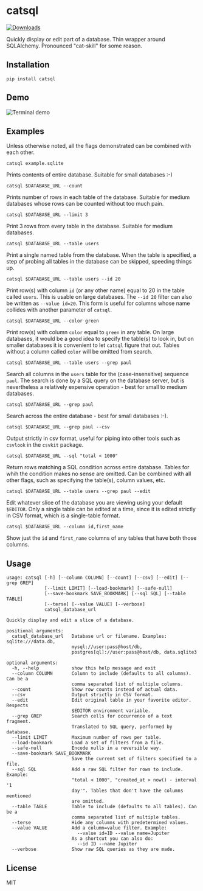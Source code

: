 catsql
======
[![Downloads](https://img.shields.io/pypi/dm/catsql.svg)](https://pypi.python.org/pypi/catsql)

Quickly display or edit part of a database.  Thin wrapper around SQLAlchemy.
Pronounced "cat-skill" for some reason.

Installation
------------

`pip install catsql`

Demo
----

![Terminal demo](https://cloud.githubusercontent.com/assets/118367/13240849/048e2834-d9b4-11e5-9510-7812f2fc1b71.gif)

Examples
--------

Unless otherwise noted, all the flags demonstrated can be combined with
each other.

`catsql example.sqlite`

Prints contents of entire database.  Suitable for small databases :-)

`catsql $DATABASE_URL --count`

Prints number of rows in each table of the database.  Suitable for medium
databases whose rows can be counted without too much pain.

`catsql $DATABASE_URL --limit 3`

Print 3 rows from every table in the database.  Suitable for medium
databases.

`catsql $DATABASE_URL --table users`

Print a single named table from the database.  When the table is specified,
a step of probing all tables in the database can be skipped, speeding things
up.

`catsql $DATABASE_URL --table users --id 20`

Print row(s) with column `id` (or any other name) equal to 20 in the
table called `users`. This is usable on large databases.  The `--id
20` filter can also be written as `--value id=20`. This form is useful
for columns whose name collides with another parameter of `catsql`.

`catsql $DATABASE_URL --color green`

Print row(s) with column `color` equal to `green` in any table.
On large databases, it would be a good idea to specify the table(s) to
look in, but on smaller databases it is convenient to let `catsql`
figure that out.  Tables without a column called `color` will be
omitted from search.

`catsql $DATABASE_URL --table users --grep paul`

Search all columns in the `users` table for the (case-insensitive)
sequence `paul`.  The search is done by a SQL query on the database
server, but is nevertheless a relatively expensive operation - best for
small to medium databases.

`catsql $DATABASE_URL --grep paul`

Search across the entire database - best for small databases :-).

`catsql $DATABASE_URL --grep paul --csv`

Output strictly in csv format, useful for piping into other tools
such as `csvlook` in the `csvkit` package.

`catsql $DATABASE_URL --sql "total < 1000"`

Return rows matching a SQL condition across entire database.  Tables for
whih the condition makes no sense are omitted.  Can be combined with
all other flags, such as specifying the table(s), column values, etc.

`catsql $DATABASE_URL --table users --grep paul --edit`

Edit whatever slice of the database you are viewing using your default
`$EDITOR`.  Only a single table can be edited at a time, since it is
edited strictly in CSV format, which is a single-table format.

`catsql $DATABASE_URL --column id,first_name`

Show just the `id` and `first_name` columns of any tables that have both
those columns.

Usage
-----

```
usage: catsql [-h] [--column COLUMN] [--count] [--csv] [--edit] [--grep GREP]
              [--limit LIMIT] [--load-bookmark] [--safe-null]
              [--save-bookmark SAVE_BOOKMARK] [--sql SQL] [--table TABLE]
              [--terse] [--value VALUE] [--verbose]
              catsql_database_url

Quickly display and edit a slice of a database.

positional arguments:
  catsql_database_url   Database url or filename. Examples: sqlite:///data.db,
                        mysql://user:pass@host/db,
                        postgres[ql]://user:pass@host/db, data.sqlite3

optional arguments:
  -h, --help            show this help message and exit
  --column COLUMN       Column to include (defaults to all columns). Can be a
                        comma separated list of multiple columns.
  --count               Show row counts instead of actual data.
  --csv                 Output strictly in CSV format.
  --edit                Edit original table in your favorite editor. Respects
                        $EDITOR environment variable.
  --grep GREP           Search cells for occurrence of a text fragment.
                        Translated to SQL query, performed by database.
  --limit LIMIT         Maximum number of rows per table.
  --load-bookmark       Load a set of filters from a file.
  --safe-null           Encode nulls in a reversible way.
  --save-bookmark SAVE_BOOKMARK
                        Save the current set of filters specified to a file.
  --sql SQL             Add a raw SQL filter for rows to include. Example:
                        "total < 1000", "created_at > now() - interval '1
                        day'". Tables that don't have the columns mentioned
                        are omitted.
  --table TABLE         Table to include (defaults to all tables). Can be a
                        comma separated list of multiple tables.
  --terse               Hide any columns with predetermined values.
  --value VALUE         Add a column=value filter. Example:
                          --value id=ID --value name=Jupiter
                        As a shortcut you can also do:
                          --id ID --name Jupiter
  --verbose             Show raw SQL queries as they are made.
```

License
-------

MIT
